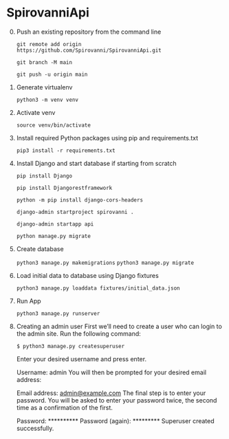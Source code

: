 # SpirovanniApi

0. Push an existing repository from the command line

    `git remote add origin https://github.com/Spirovanni/SpirovanniApi.git`

    `git branch -M main`

    `git push -u origin main`

1. Generate virtualenv

    `python3 -m venv venv`

2. Activate venv

    `source venv/bin/activate`

3. Install required Python packages using pip and requirements.txt  

    `pip3 install -r requirements.txt`
    
4. Install Django and start database if starting from scratch

    `pip install Django`
    
    `pip install Djangorestframework`
    
    `python -m pip install django-cors-headers`
    
    `django-admin startproject spirovanni .`
    
    `django-admin startapp api`
    
    `python manage.py migrate`
    
4. Create database

    `python3 manage.py makemigrations`
    `python3 manage.py migrate`

5. Load initial data to database using Django fixtures

    `python3 manage.py loaddata fixtures/initial_data.json`

6. Run App

      `python3 manage.py runserver`
      
7. Creating an admin user
First we’ll need to create a user who can login to the admin site. Run the following command:

    `$ python3 manage.py createsuperuser`

    Enter your desired username and press enter.

    Username: admin
    You will then be prompted for your desired email address:

    Email address: admin@example.com
    The final step is to enter your password. You will be asked to enter your password twice, the second time as a confirmation of the first.

    Password: **********
    Password (again): *********
    Superuser created successfully.
